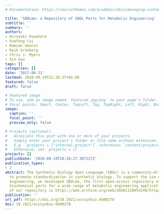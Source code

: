 ```yaml
---
# Documentation: https://sourcethemes.com/academic/docs/managing-content/

title: 'SBOLme: a Repository of SBOL Parts for Metabolic Engineering'
subtitle: ''
summary: ''
authors:
- Hiroyuki Kuwahara
- Xuefeng Cui
- Ramzan Umarov
- Raik Grünberg
- Chris J. Myers
- Xin Gao
tags: []
categories: []
date: '2017-04-21'
lastmod: 2020-09-19T21:28:27+01:00
featured: false
draft: false

# Featured image
# To use, add an image named `featured.jpg/png` to your page's folder.
# Focal points: Smart, Center, TopLeft, Top, TopRight, Left, Right, BottomLeft, Bottom, BottomRight.
image:
  caption: ''
  focal_point: ''
  preview_only: false

# Projects (optional).
#   Associate this post with one or more of your projects.
#   Simply enter your project's folder or file name without extension.
#   E.g. `projects = ["internal-project"]` references `content/project/deep-learning/index.md`.
#   Otherwise, set `projects = []`.
projects: []
publishDate: '2020-09-19T20:28:27.397117Z'
publication_types:
- 2
abstract: The Synthetic Biology Open Language (SBOL) is a community-driven open language
  to promote standardization in synthetic biology. To support the use of SBOL in metabolic
  engineering, we developed SBOLme, the first open-access repository of SBOL 2-compliant
  biochemical parts for a wide range of metabolic engineering applications. The URL
  of our repository is https://web.archive.org/web/20201128054240/https://www.cbrc.kaust.edu.sa/sbolme/.
publication: ''
url_pdf: https://doi.org/10.1021/acssynbio.6b00278
doi: 10.1021/acssynbio.6b00278
---
```

